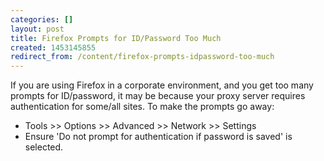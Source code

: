 ```yaml
---
categories: []
layout: post
title: Firefox Prompts for ID/Password Too Much
created: 1453145855
redirect_from: /content/firefox-prompts-idpassword-too-much
---
```

If you are using Firefox in a corporate environment, and you get too many prompts for ID/password, it may be because your proxy server requires authentication for some/all sites.  To make the prompts go away:

* Tools >> Options >> Advanced >> Network >> Settings
*  Ensure 'Do not prompt for authentication if password is saved' is selected.
